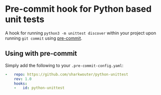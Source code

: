 # Pre-commit hook for Python based unit tests

A hook for running `python3 -m unittest discover` within your project upon running `git commit` using [pre-commit](https://pre-commit.com/).

## Using with pre-commit

Simply add the following to your `.pre-commit-config.yaml`:

```yaml
-   repo: https://github.com/sharkwouter/python-unittest
    rev: 1.0
    hooks:
    -   id: python-unittest
```

